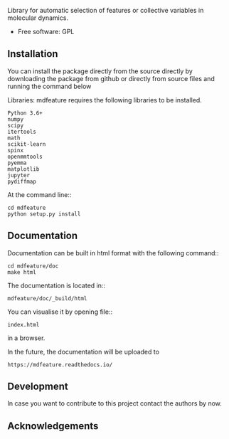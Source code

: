 Library for automatic selection of features or collective variables in molecular dynamics.

* Free software: GPL

Installation
------------

You can install the package directly from the source directly by downloading
the package from github or directly from source files and running the command below

Libraries: mdfeature requires the following libraries to be installed.

    Python 3.6+
    numpy
    scipy
    itertools
    math
    scikit-learn
    spinx
    openmmtools
    pyemma
    matplotlib
    jupyter
    pydiffmap

At the command line::

    cd mdfeature
    python setup.py install

Documentation
-------------

Documentation can be built in html format with the following command::

    cd mdfeature/doc
    make html

The documentation is located in::

    mdfeature/doc/_build/html

You can visualise it by opening file::

    index.html

in a browser.

In the future, the documentation will be uploaded to

    https://mdfeature.readthedocs.io/

Development
-----------

In case you want to contribute to this project contact the authors by now.

Acknowledgements
----------------
